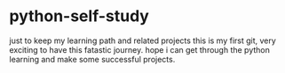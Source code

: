 # python-self-study
just to keep my learning path and related projects
this is my first git, very exciting to have this fatastic journey.
hope i can get through the python learning and make some successful projects.
